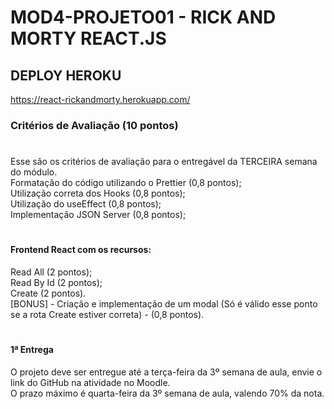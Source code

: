 # MOD4-PROJETO01 - RICK AND MORTY REACT.JS

## DEPLOY HEROKU
<https://react-rickandmorty.herokuapp.com/>
### Critérios de Avaliação (10 pontos)

#

Esse são os critérios de avaliação para o entregável da TERCEIRA semana do módulo.<br/>
Formatação do código utilizando o Prettier (0,8 pontos);<br/>
Utilização correta dos Hooks (0,8 pontos);<br/>
Utilização do useEffect (0,8 pontos);<br/>
Implementação JSON Server (0,8 pontos);<br/>

#

#### Frontend React com os recursos:

Read All (2 pontos);<br/>
Read By Id (2 pontos);<br/>
Create (2 pontos).<br/>
[BONUS] - Criação e implementação de um modal (Só é válido esse ponto se a rota Create estiver correta) - (0,8 pontos).<br/>

#

#### 1ª Entrega
O projeto deve ser entregue até a terça-feira da 3º semana de aula, envie o link do GitHub na atividade no Moodle.<br/>
O prazo máximo é quarta-feira da 3º semana de aula, valendo 70% da nota.
#
